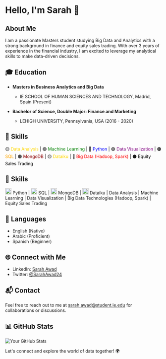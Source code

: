 # Hello, I'm Sarah 👋

## About Me

I am a passionate Masters student studying Big Data and Analytics with a strong background in finance and equity sales trading. With over 3 years of experience in the financial industry, I am excited to leverage my analytical skills to make data-driven decisions.

## 🎓 Education

- **Masters in Business Analytics and Big Data**
  - IE SCHOOL OF HUMAN SCIENCES AND TECHNOLOGY, Madrid, Spain (Present)

- **Bachelor of Science, Double Major: Finance and Marketing**
  - LEHIGH UNIVERSITY, Pennsylvania, USA (2016 - 2020)
 
## 🚀 Skills

🟡 <span style="color: #FFD700;">Data Analysis</span> |
🟢 <span style="color: #008000;">Machine Learning</span> |
🔵 <span style="color: #0000FF;">Python</span> |
🟣 <span style="color: #800080;">Data Visualization</span> |
🟠 <span style="color: #FFA500;">SQL</span> |
🟤 <span style="color: #8B0000;">MongoDB</span> |
🟡 <span style="color: #FFD700;">Dataiku</span> |
🔴 <span style="color: #FF0000;">Big Data (Hadoop, Spark)</span> |
⚫ <span style="color: #000000;">Equity Sales Trading</span>

## 🚀 Skills

<img src="python_logo.png" alt="Python Logo" width="20" height="20"> Python |
<img src="sql_logo.png" alt="SQL Logo" width="20" height="20"> SQL |
<img src="mongodb_logo.png" alt="MongoDB Logo" width="20" height="20"> MongoDB |
<img src="dataiku_logo.png" alt="Dataiku Logo" width="20" height="20"> Dataiku |
Data Analysis | Machine Learning | Data Visualization | Big Data Technologies (Hadoop, Spark) | Equity Sales Trading


## 📍 Languages

- English (Native)
- Arabic (Proficient)
- Spanish (Beginner)


## 🌐 Connect with Me

- LinkedIn: [Sarah Awad](https://www.linkedin.com/in/SarahAwad24/)
- Twitter: [@SarahAwad24](https://twitter.com/SarahAwad24)

## 📬 Contact

Feel free to reach out to me at [sarah.awad@student.ie.edu](mailto:sarah.awad@student.ie.edu) for collaborations or discussions.

## 📊 GitHub Stats

![Your GitHub Stats](https://github-readme-stats.vercel.app/api?username=YourUsername&show_icons=true&theme=dark)

Let's connect and explore the world of data together! 🌍
